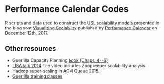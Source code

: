 # Performance Calendar Codes

R scripts and data used to construct the 
[USL scalability models](http://www.perfdynamics.com/Manifesto/USLscalability.html) presented in the blog post 
[Visualizing Scalability](https://calendar.perfplanet.com/2017/visualizing-scalability/) published by 
[Performance Calendar](https://calendar.perfplanet.com/2017/) on December 12th, 2017.


## Other resources

* Guerrilla Capacity Planning [book (Chaps. 4--6)](http://www.perfdynamics.com/iBook/gcap.html)
* [LISA talk 2014](https://www.usenix.org/conference/lisa14/conference-program/presentation/gunther) 
The video includes Zoopkeeper scalability analysis
* Hadoop super-scaling in [ACM Queue 2015](http://queue.acm.org/detail.cfm?id=2789974).
* [Guerrilla training classes](http://www.perfdynamics.com/Classes/schedule.html)

